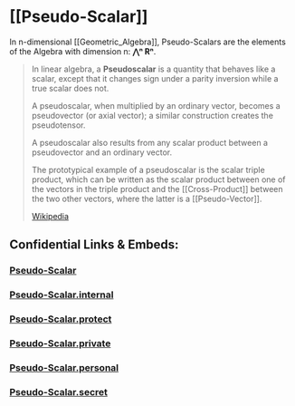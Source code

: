 ﻿
# [[Pseudo-Scalar]] 

In n-dimensional [[Geometric_Algebra]], 
Pseudo-Scalars are the 
elements of the Algebra with dimension n: __⋀ⁿ Rⁿ__.  


> In linear algebra, a **Pseudoscalar** is a quantity 
> that behaves like a scalar, 
> except that it changes sign under a parity inversion 
> while a true scalar does not.
>
> A pseudoscalar, when multiplied by an ordinary vector, 
> becomes a pseudovector (or axial vector); 
> a similar construction creates the pseudotensor.
>
> A pseudoscalar also results from any scalar product 
> between a pseudovector and an ordinary vector. 
> 
> The prototypical example of a pseudoscalar 
> is the scalar triple product, 
> which can be written as the scalar product 
> between one of the vectors in the triple product 
> and the [[Cross-Product]] between the two other vectors, 
> where the latter is a [[Pseudo-Vector]].
>
> [Wikipedia](https://en.wikipedia.org/wiki/Pseudoscalar)


## Confidential Links & Embeds: 

### [Pseudo-Scalar](/_public/Mathematics/Geometry/Pseudo-Scalar.md) 

### [Pseudo-Scalar.internal](/_internal/Mathematics/Geometry/Pseudo-Scalar.internal.md) 

### [Pseudo-Scalar.protect](/_protect/Mathematics/Geometry/Pseudo-Scalar.protect.md) 

### [Pseudo-Scalar.private](/_private/Mathematics/Geometry/Pseudo-Scalar.private.md) 

### [Pseudo-Scalar.personal](/_personal/Mathematics/Geometry/Pseudo-Scalar.personal.md) 

### [Pseudo-Scalar.secret](/_secret/Mathematics/Geometry/Pseudo-Scalar.secret.md) 
